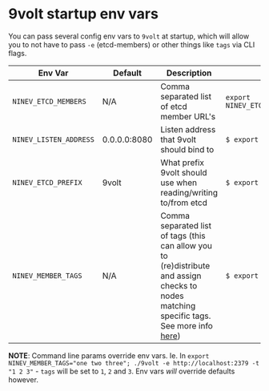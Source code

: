9volt startup env vars
======================

You can pass several config env vars to `9volt` at startup, which will allow you to not have to pass `-e` (etcd-members) or other things like `tags` via CLI flags.

| Env Var | Default | Description | Example |
|---------|---------|-------------|---------|
| `NINEV_ETCD_MEMBERS` | N/A | Comma separated list of etcd member URL's | `export NINEV_ETCD_MEMBERS="http://localhost:2379,http://some.etcd.host.example.com:2379"` |
| `NINEV_LISTEN_ADDRESS` | 0.0.0.0:8080 | Listen address that 9volt should bind to | `$ export NINEV_LISTEN_ADDRESS=":8181"` |
| `NINEV_ETCD_PREFIX` | 9volt | What prefix 9volt should use when reading/writing to/from etcd | `$ export NINEV_ETCD_PREFIX="my-prefix"` |
| `NINEV_MEMBER_TAGS` | N/A | Comma separated list of tags (this can allow you to (re)distribute and assign checks to nodes matching specific tags. See more info [here](MONITOR_CONFIGS.md)) | `$ export NINEV_MEMBER_TAGS="tag1,tag2"` |

**NOTE**: Command line params override env vars. Ie. In `export NINEV_MEMBER_TAGS="one two three"; ./9volt -e http://localhost:2379 -t "1 2 3"` - `tags` will be set to `1`, `2` and `3`. Env vars *will* override defaults however.
